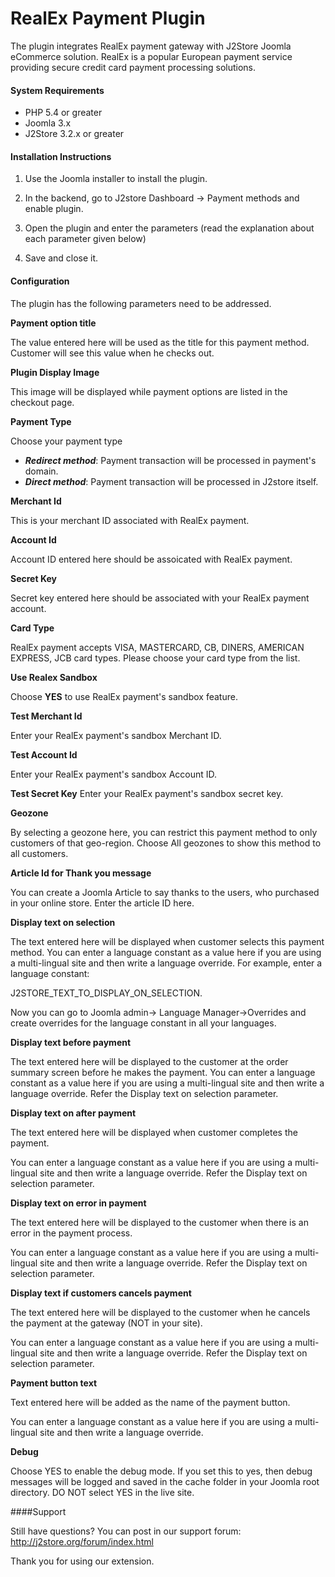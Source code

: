 # RealEx Payment Plugin

The plugin integrates RealEx payment gateway with J2Store Joomla eCommerce solution. RealEx is a popular European payment service providing secure credit card payment processing solutions.

#### System Requirements

* PHP 5.4 or greater
* Joomla 3.x
* J2Store 3.2.x or greater

#### Installation Instructions

1. Use the Joomla installer to install the plugin.

2. In the backend, go to J2store Dashboard -> Payment methods and enable plugin.

3. Open the plugin and enter the parameters (read the explanation about each parameter given below)

4. Save and close it.

#### Configuration

The plugin has the following parameters need to be addressed.

**Payment option title**

The value entered here will be used as the title for this payment method. Customer will see this value when he checks out.

**Plugin Display Image**

This image will be displayed while payment options are listed in the checkout page.

**Payment Type**

Choose your payment type

* ***Redirect method***: Payment transaction will be processed in payment's domain.
* ***Direct method***: Payment transaction will be processed in J2store itself.

**Merchant Id**

This is your merchant ID associated with RealEx payment.

**Account Id**

Account ID entered here should be assoicated with RealEx payment.

**Secret Key**

Secret key entered here should be associated with your RealEx payment account.

**Card Type**

RealEx payment accepts VISA, MASTERCARD, CB, DINERS, AMERICAN EXPRESS, JCB card types. Please choose your card type from the list.

**Use Realex Sandbox**

Choose **YES** to use RealEx payment's sandbox feature.

**Test Merchant Id**

Enter your RealEx payment's sandbox Merchant ID.

**Test Account Id**

Enter your RealEx payment's sandbox Account ID.

**Test Secret Key**
Enter your RealEx payment's sandbox secret key.

**Geozone**

By selecting a geozone here, you can restrict this payment method to only customers of that geo-region. Choose All geozones to show this method to all customers.

**Article Id for Thank you message**

You can create a Joomla Article to say thanks to the users, who purchased in your online store. Enter the article ID here.

**Display text on selection**

The text entered here will be displayed when customer selects this payment method. You can enter a language constant as a value here if you are using a multi-lingual site and then write a language override. For example, enter a language constant:

J2STORE_TEXT_TO_DISPLAY_ON_SELECTION.

Now you can go to Joomla admin-> Language Manager->Overrides and create overrides for the language constant in all your languages.

**Display text before payment**

The text entered here will be displayed to the customer at the order summary screen before he makes the payment. You can enter a language constant as a value here if you are using a multi-lingual site and then write a language override. Refer the Display text on selection parameter.

**Display text on after payment**

The text entered here will be displayed when customer completes the payment.

You can enter a language constant as a value here if you are using a multi-lingual site and then write a language override. Refer the Display text on selection parameter.

**Display text on error in payment**

The text entered here will be displayed to the customer when there is an error in the payment process.

You can enter a language constant as a value here if you are using a multi-lingual site and then write a language override. Refer the Display text on selection parameter.

**Display text if customers cancels payment**

The text entered here will be displayed to the customer when he cancels the payment at the gateway (NOT in your site).

You can enter a language constant as a value here if you are using a multi-lingual site and then write a language override. Refer the Display text on selection parameter.

**Payment button text**

Text entered here will be added as the name of the payment button.

You can enter a language constant as a value here if you are using a multi-lingual site and then write a language override.

**Debug**

Choose YES to enable the debug mode. If you set this to yes, then debug messages will be logged and saved in the cache folder in your Joomla root directory. DO NOT select YES in the live site.

####Support

Still have questions? You can post in our support forum: http://j2store.org/forum/index.html

Thank you for using our extension.